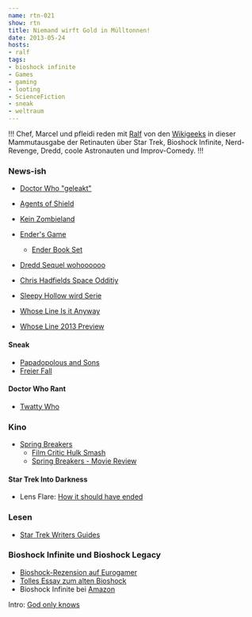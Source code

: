 ```yaml
---
name: rtn-021
show: rtn
title: Niemand wirft Gold in Mülltonnen!
date: 2013-05-24
hosts:
- ralf
tags:
- bioshock infinite
- Games
- gaming
- looting
- ScienceFiction
- sneak
- weltraum
---
```

!!!
Chef, Marcel und pfleidi reden mit [Ralf](https://twitter.com/rstockm) von den [Wikigeeks](http://wikigeeks.de/) in dieser Mammutausgabe der Retinauten über Star Trek, Bioshock Infinite, Nerd-Revenge, Dredd, coole Astronauten und Improv-Comedy.
!!!

### News-ish

- [Doctor Who "geleakt"](http://www.reddit.com/r/gallifrey/comments/1e79nv/the_bbc_is_asking_for_us_to_keep_the_spoiling/)
- [Agents of Shield](http://www.agentsofshield.com)
- [Kein Zombieland](http://www.bleedingcool.com/2013/05/17/zombieland-tv-series-hated-out-of-existence/)
- [Ender's Game](http://www.imdb.com/title/tt1731141/)
  - [Ender Book Set](http://www.amazon.de/The-Ender-Quartet-Boxed-Set/dp/0765362430?tag=retinacast04-21)

- [Dredd Sequel wohoooooo](http://www.totalfilm.com/news/karl-urban-talks-dredd-sequel)
- [Chris Hadfields Space Odditiy](http://www.youtube.com/watch?v=vDChKgoETo0)
- [Sleepy Hollow wird Serie](http://www.moviepilot.de/news/im-trailer-zur-sleepy-hollow-serie-rollen-kopfe-122107)
- [Whose Line Is it Anyway](http://www.youtube.com/watch?v=gaFQyJySGJ4)
- [Whose Line 2013 Preview](http://www.youtube.com/watch?v=K2BNMuKaums)

#### Sneak

- [Papadopolous and Sons](http://www.imdb.com/title/tt2006810/)
- [Freier Fall](http://www.imdb.com/title/tt2617828/)

#### Doctor Who Rant

- [Twatty Who](http://diamandahagan.wordpress.com/category/twatty-who-reviews/)

### Kino

- [Spring Breakers](http://www.imdb.com/title/tt2101441/)
  - [Film Critic Hulk Smash](http://badassdigest.com/2013/05/07/film-crit-hulk-smash-harmony-korine-isnt-lying/)
  - [Spring Breakers - Movie Review](http://badassdigest.com/2013/03/15/spring-breakers-movie-review-look-at-all-james-francos-shit/)

#### Star Trek Into Darkness

- Lens Flare: [How it should have ended](http://www.youtube.com/watch?v=WbJ-y6BWfUc)

### Lesen

- [Star Trek Writers Guides](http://leethomson.myzen.co.uk/Star_Trek/)

### Bioshock Infinite und Bioshock Legacy

- [Bioshock-Rezension auf Eurogamer](http://www.eurogamer.de/articles/2013-05-13-fuenf-gruende-warum-bioshock-infinite-der-schwaechste-teil-der-serie-ist)
- [Tolles Essay zum alten Bioshock](http://www.makinggames.de/index.php/magazin/17_bioshock-interpretation_objektivisten_unter_wasser)
- Bioshock Infinite bei [Amazon](http://www.amazon.de/2K-Games-BioShock-Infinite-uncut/dp/B0071L2NOC?tag=retinacast04-21)

Intro: [God only knows](https://www.youtube.com/watch?v=x7ogV49WGco)
